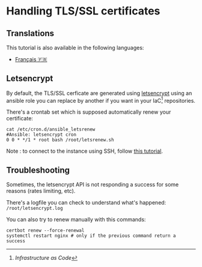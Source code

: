 # Handling TLS/SSL certificates

## Translations

This tutorial is also available in the following languages:
* [Français 🇫🇷](../translations/fr/tutorials/tls.md)

## Letsencrypt

By default, the TLS/SSL cerficate are generated using [letsencrypt](https://letsencrypt.org/) using an ansible role you can replace by another if you want in your IaC[^1] repositories.

There's a crontab set which is supposed automatically renew your certificate:

```shell
cat /etc/cron.d/ansible_letsrenew 
#Ansible: letsencrypt cron
0 0 * */1 * root bash /root/letsrenew.sh
```

Note : to connect to the instance using SSH, follow [this tutorial](./ssh.md).

[^1]: _Infrastructure as Code_

## Troubleshooting

Sometimes, the letsencrypt API is not responding a success for some reasons (rates limiting, etc).

There's a logfile you can check to understand what's happened: `/root/letsencrypt.log`

You can also try to renew manually with this commands:

```shell
certbot renew --force-renewal
systemctl restart nginx # only if the previous command return a success
```
